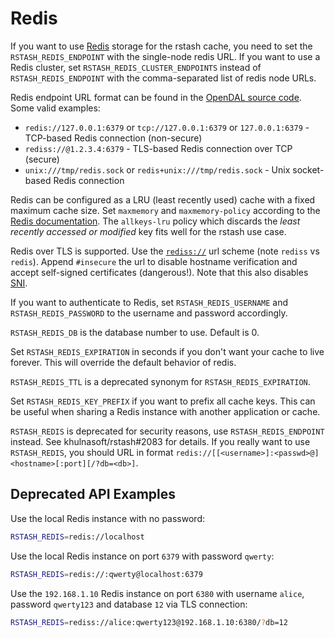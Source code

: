 # Redis

If you want to use [Redis](https://redis.io/) storage for the rstash cache, you need to set the `RSTASH_REDIS_ENDPOINT` with the single-node redis URL.
If you want to use a Redis cluster, set `RSTASH_REDIS_CLUSTER_ENDPOINTS` instead of `RSTASH_REDIS_ENDPOINT` with the comma-separated list of redis node URLs.

Redis endpoint URL format can be found in the [OpenDAL source code](https://github.com/apache/opendal/blob/5f1d5d1d61ed28f63d4955538b33a4d582feebef/core/src/services/redis/backend.rs#L268-L307). Some valid examples:
* `redis://127.0.0.1:6379` or `tcp://127.0.0.1:6379` or `127.0.0.1:6379` - TCP-based Redis connection (non-secure)
* `rediss://@1.2.3.4:6379` - TLS-based Redis connection over TCP (secure)
* `unix:///tmp/redis.sock` or `redis+unix:///tmp/redis.sock` - Unix socket-based Redis connection

Redis can be configured as a LRU (least recently used) cache with a fixed maximum cache size. Set `maxmemory` and `maxmemory-policy` according to the [Redis documentation](https://redis.io/topics/lru-cache). The `allkeys-lru` policy which discards the *least recently accessed or modified* key fits well for the rstash use case.

Redis over TLS is supported. Use the [`rediss://`](https://www.iana.org/assignments/uri-schemes/prov/rediss) url scheme (note `rediss` vs `redis`). Append `#insecure` the url to disable hostname verification and accept self-signed certificates (dangerous!). Note that this also disables [SNI](https://en.wikipedia.org/wiki/Server_Name_Indication).

If you want to authenticate to Redis, set `RSTASH_REDIS_USERNAME` and `RSTASH_REDIS_PASSWORD` to the username and password accordingly.

`RSTASH_REDIS_DB` is the database number to use. Default is 0.

Set `RSTASH_REDIS_EXPIRATION` in seconds if you don't want your cache to live forever. This will override the default behavior of redis.

`RSTASH_REDIS_TTL` is a deprecated synonym for `RSTASH_REDIS_EXPIRATION`.

Set `RSTASH_REDIS_KEY_PREFIX` if you want to prefix all cache keys. This can be
useful when sharing a Redis instance with another application or cache.

`RSTASH_REDIS` is deprecated for security reasons, use `RSTASH_REDIS_ENDPOINT` instead. See khulnasoft/rstash#2083 for details.
If you really want to use `RSTASH_REDIS`, you should URL in format `redis://[[<username>]:<passwd>@]<hostname>[:port][/?db=<db>]`.

## Deprecated API Examples

Use the local Redis instance with no password:
```sh
RSTASH_REDIS=redis://localhost
```

Use the local Redis instance on port `6379` with password `qwerty`:
```sh
RSTASH_REDIS=redis://:qwerty@localhost:6379
```

Use the `192.168.1.10` Redis instance on port `6380` with username `alice`, password `qwerty123` and database `12` via TLS connection:
```sh
RSTASH_REDIS=rediss://alice:qwerty123@192.168.1.10:6380/?db=12
```
